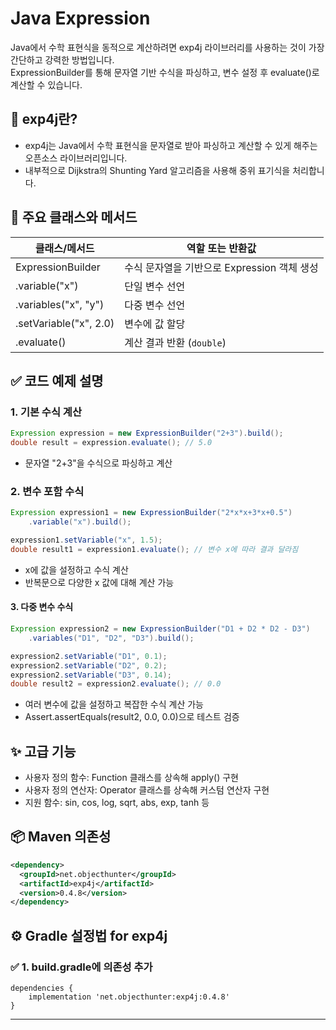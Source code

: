 # Java Expression
Java에서 수학 표현식을 동적으로 계산하려면 exp4j 라이브러리를 사용하는 것이 가장 간단하고 강력한 방법입니다.  
ExpressionBuilder를 통해 문자열 기반 수식을 파싱하고, 변수 설정 후 evaluate()로 계산할 수 있습니다.

## 🧠 exp4j란?
- exp4j는 Java에서 수학 표현식을 문자열로 받아 파싱하고 계산할 수 있게 해주는 오픈소스 라이브러리입니다.
- 내부적으로 Dijkstra의 Shunting Yard 알고리즘을 사용해 중위 표기식을 처리합니다.

## 🔧 주요 클래스와 메서드
| 클래스/메서드           | 역할 또는 반환값               |
|-------------------------|-------------------------------|
| ExpressionBuilder       | 수식 문자열을 기반으로 Expression 객체 생성 |
| .variable("x")          | 단일 변수 선언                 |
| .variables("x", "y")    | 다중 변수 선언                 |
| .setVariable("x", 2.0)  | 변수에 값 할당                 |
| .evaluate()             | 계산 결과 반환 (`double`)       |


## ✅ 코드 예제 설명
### 1. 기본 수식 계산
```java
Expression expression = new ExpressionBuilder("2+3").build();
double result = expression.evaluate(); // 5.0
```
- 문자열 "2+3"을 수식으로 파싱하고 계산

### 2. 변수 포함 수식
```java
Expression expression1 = new ExpressionBuilder("2*x*x+3*x+0.5")
    .variable("x").build();

expression1.setVariable("x", 1.5);
double result1 = expression1.evaluate(); // 변수 x에 따라 결과 달라짐
```

- x에 값을 설정하고 수식 계산
- 반복문으로 다양한 x 값에 대해 계산 가능

#### 3. 다중 변수 수식
```java
Expression expression2 = new ExpressionBuilder("D1 + D2 * D2 - D3")
    .variables("D1", "D2", "D3").build();

expression2.setVariable("D1", 0.1);
expression2.setVariable("D2", 0.2);
expression2.setVariable("D3", 0.14);
double result2 = expression2.evaluate(); // 0.0
```

- 여러 변수에 값을 설정하고 복잡한 수식 계산 가능
- Assert.assertEquals(result2, 0.0, 0.0)으로 테스트 검증

## ✨ 고급 기능
- 사용자 정의 함수: Function 클래스를 상속해 apply() 구현
- 사용자 정의 연산자: Operator 클래스를 상속해 커스텀 연산자 구현
- 지원 함수: sin, cos, log, sqrt, abs, exp, tanh 등

## 📦 Maven 의존성
```xml
<dependency>
  <groupId>net.objecthunter</groupId>
  <artifactId>exp4j</artifactId>
  <version>0.4.8</version>
</dependency>
```

## ⚙️ Gradle 설정법 for exp4j
### ✅ 1. build.gradle에 의존성 추가
```
dependencies {
    implementation 'net.objecthunter:exp4j:0.4.8'
}
```
---
